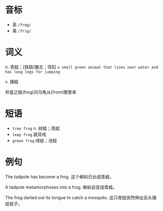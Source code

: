 # 音标

- 英 `/frɒg/`
- 美 `/frɔɡ/`

# 词义

n. 青蛙；[铁路]辙叉；饰扣
`a small green animal that lives near water and has long legs for jumping`

v. 捕蛙




井底之蛙(frog)问乌龟从(from)哪里来

# 短语

- `tree frog` n. 树蛙；雨蛙
- `leap frog` 跳背戏
- `green frog` 绿蛙；池蛙

# 例句

The tadpole has become a frog.
这个蝌蚪已长成青蛙。

A tadpole metamorphoses into a frog.
蝌蚪会变成青蛙。

The frog darted out its tongue to catch a mosquito.
这只青蛙突然伸出舌头捕捉蚊子。


